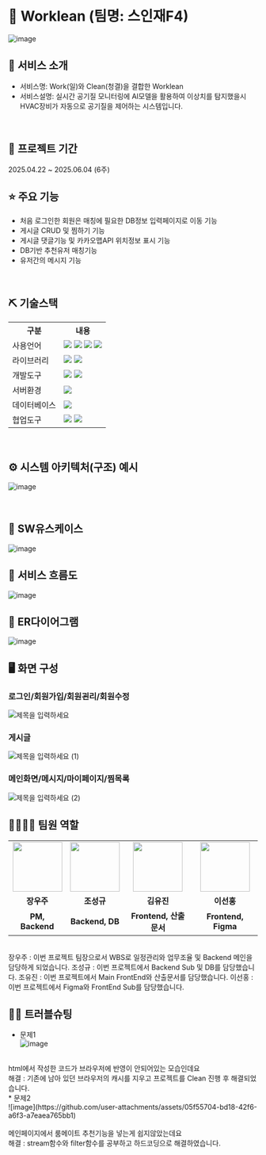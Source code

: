 # 📎 Worklean (팀명: 스인재F4)
![image](https://github.com/user-attachments/assets/53020f39-9864-4ca8-af46-07fd684ad002)




## 👀 서비스 소개
* 서비스명:  Work(일)와 Clean(청결)을 결합한 Worklean
* 서비스설명: 실시간 공기질 모니터링에 AI모델을 활용하여 이상치를 탐지했을시 HVAC장비가 자동으로 공기질을 제어하는 시스템입니다.
<br>

## 📅 프로젝트 기간
2025.04.22 ~ 2025.06.04 (6주)
<br>

## ⭐ 주요 기능
* 처음 로그인한 회원은 매칭에 필요한 DB정보 입력페이지로 이동 기능
* 게시글 CRUD 및 찜하기 기능
* 게시글 댓글기능 및 카카오맵API 위치정보 표시 기능
* DB기반 추천유저 매칭기능
* 유저간의 메시지 기능
<br>

## ⛏ 기술스택
<table>
    <tr>
        <th>구분</th>
        <th>내용</th>
    </tr>
    <tr>
        <td>사용언어</td>
        <td>
            <img src="https://img.shields.io/badge/Java-007396?style=for-the-badge&logo=java&logoColor=white"/>
            <img src="https://img.shields.io/badge/HTML5-E34F26?style=for-the-badge&logo=HTML5&logoColor=white"/>
            <img src="https://img.shields.io/badge/CSS3-1572B6?style=for-the-badge&logo=CSS3&logoColor=white"/>
            <img src="https://img.shields.io/badge/JavaScript-F7DF1E?style=for-the-badge&logo=JavaScript&logoColor=white"/>
        </td>
    </tr>
    <tr>
        <td>라이브러리</td>
        <td>
            <img src="https://img.shields.io/badge/BootStrap-7952B3?style=for-the-badge&logo=BootStrap&logoColor=white"/>
            <img src="https://img.shields.io/badge/KakaoMap-FFCD00?style=for-the-badge&logo=Kakao&logoColor=white"/>
        </td>
    </tr>
    <tr>
        <td>개발도구</td>
        <td>
            <img src="https://img.shields.io/badge/Eclipse-2C2255?style=for-the-badge&logo=Eclipse&logoColor=white"/>
            <img src="https://img.shields.io/badge/VSCode-007ACC?style=for-the-badge&logo=VisualStudioCode&logoColor=white"/>
        </td>
    </tr>
    <tr>
        <td>서버환경</td>
        <td>
            <img src="https://img.shields.io/badge/Apache Tomcat 9.0-D22128?style=for-the-badge&logo=Apache Tomcat&logoColor=white"/>
        </td>
    </tr>
    <tr>
        <td>데이터베이스</td>
        <td>
            <img src="https://img.shields.io/badge/MySQL-4479A1?style=for-the-badge&logo=MySQL&logoColor=white"/> 
        </td>
    </tr>
    <tr>
        <td>협업도구</td>
        <td>
            <img src="https://img.shields.io/badge/Git-F05032?style=for-the-badge&logo=Git&logoColor=white"/>
            <img src="https://img.shields.io/badge/GitHub-181717?style=for-the-badge&logo=GitHub&logoColor=white"/>
        </td>
    </tr>
</table>


<br>

## ⚙ 시스템 아키텍처(구조) 예시 
![image](https://github.com/user-attachments/assets/5bca170a-a9bb-4a3d-9aab-d6582e9f0606)

<br>

## 📌 SW유스케이스
![image](https://github.com/user-attachments/assets/c51fe61f-556a-4d92-9644-db3ca3a162f4)
<br>

## 📌 서비스 흐름도
![image](https://github.com/user-attachments/assets/6eacbfdc-3bb5-40b0-ba9b-3c62fc2d4e96)
<br>

## 📌 ER다이어그램
![image](https://github.com/user-attachments/assets/174cb663-df40-4765-8eef-8200e2a1c51c)
<br>

## 🖥 화면 구성

### 로그인/회원가입/회원괸리/회원수정
![제목을 입력하세요](https://github.com/user-attachments/assets/7d10d400-8e52-4807-90ae-7975eb764732)
<br>

### 게시글
![제목을 입력하세요 (1)](https://github.com/user-attachments/assets/55dd0681-1af8-4079-bce3-31145109fc1d)
<br>

### 메인화면/메시지/마이페이지/찜목록
![제목을 입력하세요 (2)](https://github.com/user-attachments/assets/12177429-e295-4a62-ab9e-5794668f3fdf)
<br>

## 👨‍👩‍👦‍👦 팀원 역할
<table>
  <tr>
    <td align="center"><img src="https://github.com/user-attachments/assets/0a2025cb-111c-458e-a33b-505afa6e7052" height="100"/></td>
    <td align="center"><img src="https://mb.ntdtv.kr/assets/uploads/2019/01/Screen-Shot-2019-01-08-at-4.31.55-PM-e1546932545978.png" width="100" height="100"/></td>
    <td align="center"><img src="https://mblogthumb-phinf.pstatic.net/20160127_177/krazymouse_1453865104404DjQIi_PNG/%C4%AB%C4%AB%BF%C0%C7%C1%B7%BB%C1%EE_%B6%F3%C0%CC%BE%F0.png?type=w2" width="100" height="100"/></td>
    <td align="center"><img src="https://i.pinimg.com/236x/ed/bb/53/edbb53d4f6dd710431c1140551404af9.jpg" width="100" height="100"/></td>
  </tr>
  <tr>
    <td align="center"><strong>장우주</strong></td>
    <td align="center"><strong>조성규</strong></td>
    <td align="center"><strong>김유진</strong></td>
    <td align="center"><strong>이선홍</strong></td>
  </tr>
  <tr>
    <td align="center"><b>PM, Backend</b></td>
    <td align="center"><b>Backend, DB</b></td>
    <td align="center"><b>Frontend, 산출문서</b></td>
    <td align="center"><b>Frontend, Figma</b></td>
  </tr>
</table><br>
장우주 : 이번 프로젝트 팀장으로서 WBS로 일정관리와 업무조율 및 Backend 메인을 담당하게 되었습니다.
조성규 : 이번 프로젝트에서 Backend Sub 및 DB를 담당했습니다.
조유진 : 이번 프로젝트에서 Main FrontEnd와 산출문서를 담당했습니다.
이선홍 : 이번 프로젝트에서 Figma와 FrontEnd Sub를 담당했습니다.

## 🤾‍♂️ 트러블슈팅

  
* 문제1<br>
![image](https://github.com/user-attachments/assets/f04bcbec-5e2b-4ec1-b094-df0a21154093)
<br>
html에서 작성한 코드가 브라우저에 반영이 안되어있는 모습인데요<br>
해결 : 기존에 남아 있던 브라우저의 캐시를 지우고 프로젝트를 Clean 진행 후 해결되었습니다. <br>
* 문제2<br>
![image](https://github.com/user-attachments/assets/05f55704-bd18-42f6-a6f3-a7eaea765bb1)
<br>
<br>
메인페이지에서 룸메이트 추천기능을 넣는게 쉽지않았는데요<br>
해결 : stream함수와 filter함수를 공부하고 하드코딩으로 해결하였습니다.
